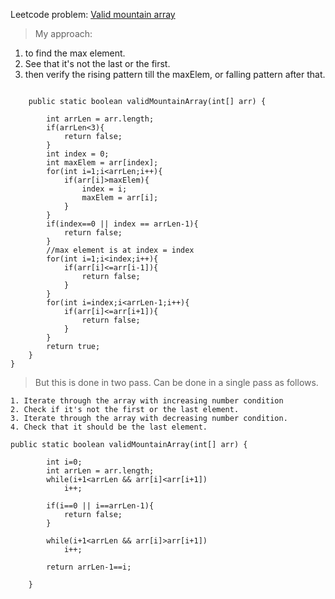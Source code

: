 Leetcode problem: 
[Valid mountain array](https://leetcode.com/problems/valid-mountain-array/)
	
> My approach:
 1. to find the max element.
 2. See that it's not the last or the first.
 3. then verify the rising pattern till the maxElem, or falling pattern after that.
	
```

    public static boolean validMountainArray(int[] arr) {
        
        int arrLen = arr.length;
        if(arrLen<3){
            return false;
        }
        int index = 0;
        int maxElem = arr[index];
        for(int i=1;i<arrLen;i++){
            if(arr[i]>maxElem){
                index = i;
                maxElem = arr[i];
            }
        }
        if(index==0 || index == arrLen-1){
            return false;
        }
        //max element is at index = index
        for(int i=1;i<index;i++){
            if(arr[i]<=arr[i-1]){
                return false;
            }
        }
        for(int i=index;i<arrLen-1;i++){
            if(arr[i]<=arr[i+1]){
                return false;
            }
        }
        return true;
    }
}
```

> But this is done in two pass. Can be done in a single pass as follows.


	1. Iterate through the array with increasing number condition
	2. Check if it's not the first or the last element.
	3. Iterate through the array with decreasing number condition.
	4. Check that it should be the last element.

```
public static boolean validMountainArray(int[] arr) {

        int i=0;
        int arrLen = arr.length;
        while(i+1<arrLen && arr[i]<arr[i+1])
            i++;

        if(i==0 || i==arrLen-1){
            return false;
        }

        while(i+1<arrLen && arr[i]>arr[i+1])
            i++;

        return arrLen-1==i;

    }
    
```

